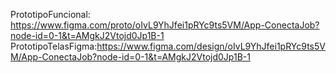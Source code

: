 PrototipoFuncional: https://www.figma.com/proto/oIvL9YhJfei1pRYc9ts5VM/App-ConectaJob?node-id=0-1&t=AMgkJ2Vtojd0Jp1B-1
PrototipoTelasFigma:https://www.figma.com/design/oIvL9YhJfei1pRYc9ts5VM/App-ConectaJob?node-id=0-1&t=AMgkJ2Vtojd0Jp1B-1
